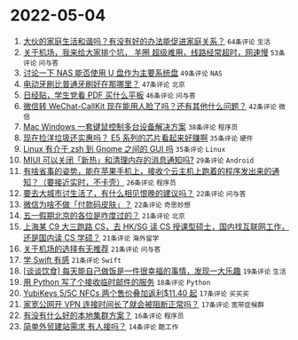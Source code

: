 # 2022-05-04

1. [大伙的家庭生活和谐吗？有没有好的办法能促进家庭关系？](https://www.v2ex.com/t/850760) `64条评论` `生活`
1. [关于机场，我来给大家排个坑， 羊圈 超级难用，线路经常超时，网速慢](https://www.v2ex.com/t/850736) `53条评论` `问与答`
1. [讨论一下 NAS 能否使用 U 盘作为主要系统盘](https://www.v2ex.com/t/850761) `49条评论` `NAS`
1. [电动牙刷比普通牙刷好在那哪里？](https://www.v2ex.com/t/850734) `47条评论` `北京`
1. [日经贴，学生党看 PDF 买什么平板](https://www.v2ex.com/t/850811) `46条评论` `问与答`
1. [微信转 WeChat-CallKit 现在能用人脸了吗？还有其他什么问题？](https://www.v2ex.com/t/850728) `42条评论` `微信`
1. [Mac Windows 一套键鼠控制多台设备解决方案](https://www.v2ex.com/t/850750) `38条评论` `程序员`
1. [现在捡洋垃圾还实惠吗？ E5 系列的芯片看起来好赚啊](https://www.v2ex.com/t/850779) `35条评论` `硬件`
1. [Linux 有介于 zsh 到 Gnome 之间的 GUI 吗](https://www.v2ex.com/t/850799) `35条评论` `Linux`
1. [MIUI 可以关闭「新热」和清理内存的消息通知吗?](https://www.v2ex.com/t/850738) `29条评论` `Android`
1. [有啥省事的姿势，能在苹果手机上，接收个云主机上跑着的程序发出来的通知？（要接近实时，不卡壳）](https://www.v2ex.com/t/850826) `26条评论` `程序员`
1. [要去大城市讨生活了，有什么相见恨晚的建议吗？](https://www.v2ex.com/t/850794) `22条评论` `问与答`
1. [微信为啥不做「付款码皮肤」？](https://www.v2ex.com/t/850789) `22条评论` `奇思妙想`
1. [五一假期北京的各位是咋度过的？](https://www.v2ex.com/t/850813) `21条评论` `北京`
1. [上海某 C9 大三跑路 CS，去 HK/SG 读 CS 授课型硕士，国内找互联网工作，还是国内读 CS 学硕？](https://www.v2ex.com/t/850807) `21条评论` `海外留学`
1. [关于机场的选择有无推荐](https://www.v2ex.com/t/850793) `21条评论` `问与答`
1. [学 Swift 有感](https://www.v2ex.com/t/850752) `21条评论` `Swift`
1. [[谈谈饮食] 每天能自己做饭是一件很幸福的事情，发现一大乐趣](https://www.v2ex.com/t/850797) `19条评论` `生活`
1. [用 Python 写了个接收临时邮件的服务](https://www.v2ex.com/t/850778) `18条评论` `Python`
1. [YubiKeys 5/5C NFCs 两个售价叠加返利$11.40 起](https://www.v2ex.com/t/850818) `17条评论` `买买买`
1. [家宽公网开 VPN 连接时间长了就会被阻断正常吗？](https://www.v2ex.com/t/850770) `17条评论` `宽带症候群`
1. [有没有什么好的本地集群方案？](https://www.v2ex.com/t/850838) `16条评论` `程序员`
1. [简单外贸建站需求 有人接吗？](https://www.v2ex.com/t/850775) `14条评论` `酷工作`
